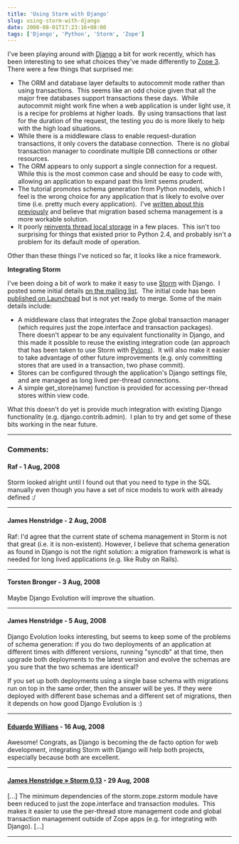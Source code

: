 ```yaml
---
title: 'Using Storm with Django'
slug: using-storm-with-django
date: 2008-08-01T17:23:16+08:00
tags: ['Django', 'Python', 'Storm', 'Zope']
---
```


I\'ve been playing around with [Django](http://www.djangoproject.com/) a
bit for work recently, which has been interesting to see what choices
they\'ve made differently to [Zope 3](http://wiki.zope.org/zope3/). 
There were a few things that surprised me:

-   The ORM and database layer defaults to autocommit mode rather than
    using transactions.  This seems like an odd choice given that all
    the major free databases support transactions these days.  While
    autocommit might work fine when a web application is under light
    use, it is a recipe for problems at higher loads.  By using
    transactions that last for the duration of the request, the testing
    you do is more likely to help with the high load situations.
-   While there is a middleware class to enable request-duration
    transactions, it only covers the database connection.  There is no
    global transaction manager to coordinate multiple DB connections or
    other resources.
-   The ORM appears to only support a single connection for a request. 
    While this is the most common case and should be easy to code with,
    allowing an application to expand past this limit seems prudent.
-   The tutorial promotes schema generation from Python models, which
    I feel is the wrong choice for any application that is likely to
    evolve over time (i.e. pretty much every application).  I\'ve
    [written about this previously](orm-schema-generation.md) and
    believe that migration based schema management is a more workable
    solution.
-   It poorly [reinvents thread local storage](tls-python.md) in a few
    places.  This isn\'t too surprising for things that existed prior
    to Python 2.4, and probably isn\'t a problem for its default mode
    of operation.

Other than these things I\'ve noticed so far, it looks like a nice
framework.

**Integrating Storm**

I\'ve been doing a bit of work to make it easy to use
[Storm](http://storm.canonical.com/) with Django.  I posted some initial
details [on the mailing
list](http://thread.gmane.org/gmane.comp.python.storm/673).  The initial
code has been [published on
Launchpad](https://code.launchpad.net/~jamesh/storm/django-support) but
is not yet ready to merge. Some of the main details include:

-   A middleware class that integrates the Zope global transaction
    manager (which requires just the zope.interface and transaction
    packages).  There doesn\'t appear to be any equivalent functionality
    in Django, and this made it possible to reuse the existing
    integration code (an approach that has been taken to use Storm with
    [Pylons](http://pylonshq.com/)).  It will also make it easier to
    take advantage of other future improvements (e.g. only committing
    stores that are used in a transaction, two phase commit).
-   Stores can be configured through the application\'s Django settings
    file, and are managed as long lived per-thread connections.
-   A simple get\_store(name) function is provided for accessing
    per-thread stores within view code.

What this doesn\'t do yet is provide much integration with existing
Django functionality (e.g. django.contrib.admin).  I plan to try and get
some of these bits working in the near future.

---
### Comments:
#### Raf - <time datetime="2008-08-01 23:26:38">1 Aug, 2008</time>

Storm looked alright until I found out that you need to type in the SQL
manually even though you have a set of nice models to work with already
defined :/

---
#### James Henstridge - <time datetime="2008-08-02 19:21:48">2 Aug, 2008</time>

Raf: I\'d agree that the current state of schema management in Storm is
not that great (i.e. it is non-existent). However, I believe that schema
generation as found in Django is not the right solution: a migration
framework is what is needed for long lived applications (e.g. like Ruby
on Rails).

---
#### Torsten Bronger - <time datetime="2008-08-03 05:42:53">3 Aug, 2008</time>

Maybe Django Evolution will improve the situation.

---
#### James Henstridge - <time datetime="2008-08-05 19:49:47">5 Aug, 2008</time>

Django Evolution looks interesting, but seems to keep some of the
problems of schema generation: if you do two deployments of an
application at different times with different versions, running
\"syncdb\" at that time, then upgrade both deployments to the latest
version and evolve the schemas are you sure that the two schemas are
identical?

If you set up both deployments using a single base schema with
migrations run on top in the same order, then the answer will be yes. If
they were deployed with different base schemas and a different set of
migrations, then it depends on how good Django Evolution is :)

---
#### [Eduardo Willians](http://pycappuccino.blogspot.com/) - <time datetime="2008-08-16 23:40:30">16 Aug, 2008</time>

Awesome! Congrats, as Django is becoming the de facto option for web
development, integrating Storm with Django will help both projects,
especially because both are excellent.

---
#### [James Henstridge &raquo; Storm 0.13](storm-013.md) - <time datetime="2008-08-29 16:21:35">29 Aug, 2008</time>

\[\...\] The minimum dependencies of the storm.zope.zstorm module have
been reduced to just the zope.interface and transaction modules.  This
makes it easier to use the per-thread store management code and global
transaction management outside of Zope apps (e.g. for integrating with
Django). \[\...\]

---
